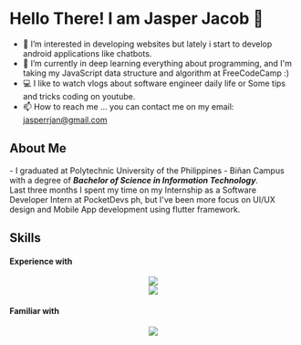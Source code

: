 <h1> Hello There! I am Jasper Jacob 👋 </h1>

- 👀 I’m interested in developing websites but lately i start to develop android applications like chatbots.
- 🌱 I’m currently in deep learning everything about programming, and I'm taking my JavaScript data structure and algorithm at FreeCodeCamp :)
- 💻 I like to watch vlogs about software engineer daily life or Some tips and tricks coding on youtube.
- 📫 How to reach me ... you can contact me on my email: jasperrjan@gmail.com

<h2> About Me </h2>
- I graduated at Polytechnic University of the Philippines - Biñan Campus with a degree of <b><i>Bachelor of Science in Information Technology</i></b>.<br>Last three months I spent my time on my Internship as a Software Developer Intern at PocketDevs ph, but I've been more focus on UI/UX design and Mobile App development using flutter framework.
<h2> Skills </h2>
<h4> Experience with </h4>
<p align="center">
  <a href="https://skillicons.dev">
    <img src="https://skillicons.dev/icons?i=html,css,javascript,bootstrap,laravel" />
  </a>
  <br>
  <a href="https://skillicons.dev">
    <img src="https://skillicons.dev/icons?i=flutter,dart,firebase,react,figma" />
  </a>
</p>
<h4> Familiar with</h4>
<p align="center">
  <a href="https://skillicons.dev">
    <img src="https://skillicons.dev/icons?i=py,sqlite,java,vscode,git" />
  </a>
</p>


<!---
jasperjacoob/jasperjacoob is a ✨ special ✨ repository because its `README.md` (this file) appears on your GitHub profile.
You can click the Preview link to take a look at your changes.
--->
